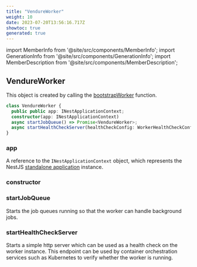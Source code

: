 ```yaml
---
title: "VendureWorker"
weight: 10
date: 2023-07-20T13:56:16.717Z
showtoc: true
generated: true
---
```

<!-- This file was generated from the Vendure source. Do not modify. Instead, re-run the "docs:build" script -->
import MemberInfo from '@site/src/components/MemberInfo';
import GenerationInfo from '@site/src/components/GenerationInfo';
import MemberDescription from '@site/src/components/MemberDescription';


## VendureWorker

<GenerationInfo sourceFile="packages/core/src/worker/vendure-worker.ts" sourceLine="13" packageName="@vendure/core" />

This object is created by calling the <a href='/typescript-api/worker/bootstrap-worker#bootstrapworker'>bootstrapWorker</a> function.

```ts title="Signature"
class VendureWorker {
  public public app: INestApplicationContext;
  constructor(app: INestApplicationContext)
  async startJobQueue() => Promise<VendureWorker>;
  async startHealthCheckServer(healthCheckConfig: WorkerHealthCheckConfig) => Promise<VendureWorker>;
}
```

### app

<MemberInfo kind="property" type="INestApplicationContext"   />

A reference to the `INestApplicationContext` object, which represents
the NestJS [standalone application](https://docs.nestjs.com/standalone-applications) instance.
### constructor

<MemberInfo kind="method" type="(app: INestApplicationContext) => VendureWorker"   />


### startJobQueue

<MemberInfo kind="method" type="() => Promise&#60;<a href='/typescript-api/worker/vendure-worker#vendureworker'>VendureWorker</a>&#62;"   />

Starts the job queues running so that the worker can handle background jobs.
### startHealthCheckServer

<MemberInfo kind="method" type="(healthCheckConfig: <a href='/typescript-api/worker/worker-health-check-config#workerhealthcheckconfig'>WorkerHealthCheckConfig</a>) => Promise&#60;<a href='/typescript-api/worker/vendure-worker#vendureworker'>VendureWorker</a>&#62;"  since="1.2.0"  />

Starts a simple http server which can be used as a health check on the worker instance.
This endpoint can be used by container orchestration services such as Kubernetes to
verify whether the worker is running.
